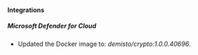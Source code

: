 #### Integrations
##### Microsoft Defender for Cloud
- Updated the Docker image to: *demisto/crypto:1.0.0.40696*.
